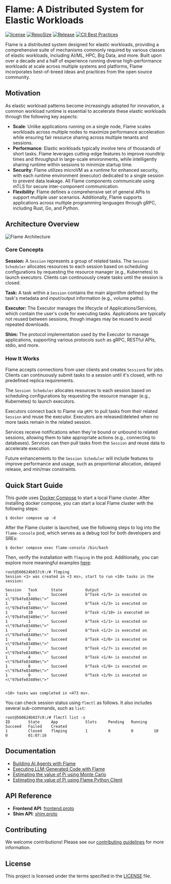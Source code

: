 # Flame: A Distributed System for Elastic Workloads

[![license](https://img.shields.io/github/license/flame-sh/flame)](http://github.com/flame-sh/flame)
[![RepoSize](https://img.shields.io/github/repo-size/flame-sh/flame)](http://github.com/flame-sh/flame)
[![Release](https://img.shields.io/github/release/flame-sh/flame)](https://github.com/flame-sh/flame/releases)
[![CII Best Practices](https://bestpractices.coreinfrastructure.org/projects/7299/badge)](https://bestpractices.coreinfrastructure.org/projects/7299)

Flame is a distributed system designed for elastic workloads, providing a comprehensive suite of mechanisms commonly required by various classes of elastic workloads, including AI/ML, HPC, Big Data, and more. Built upon over a decade and a half of experience running diverse high-performance workloads at scale across multiple systems and platforms, Flame incorporates best-of-breed ideas and practices from the open source community.

## Motivation

As elastic workload patterns become increasingly adopted for innovation, a common workload runtime is essential to accelerate these elastic workloads through the following key aspects:

* **Scale**: Unlike applications running on a single node, Flame scales workloads across multiple nodes to maximize performance acceleration while ensuring fair resource sharing across multiple tenants and sessions.
* **Performance**: Elastic workloads typically involve tens of thousands of short tasks. Flame leverages cutting-edge features to improve roundtrip times and throughput in large-scale environments, while intelligently sharing runtime within sessions to minimize startup time.
* **Security**: Flame utilizes microVM as a runtime for enhanced security, with each runtime environment (executor) dedicated to a single session to prevent data leakage. All Flame components communicate using mTLS for secure inter-component communication.
* **Flexibility**: Flame defines a comprehensive set of general APIs to support multiple user scenarios. Additionally, Flame supports applications across multiple programming languages through gRPC, including Rust, Go, and Python.

## Architecture Overview

![Flame Architecture](docs/images/flame-arch.jpg)

### Core Concepts

**Session:** A `Session` represents a group of related tasks. The `Session Scheduler` allocates resources to each session based on scheduling configurations by requesting the resource manager (e.g., Kubernetes) to launch executors. Clients can continuously create tasks until the session is closed.

**Task:** A task within a `Session` contains the main algorithm defined by the task's metadata and input/output information (e.g., volume paths).

**Executor:** The Executor manages the lifecycle of Applications/Services, which contain the user's code for executing tasks. Applications are typically not reused between sessions, though images may be reused to avoid repeated downloads.

**Shim:** The protocol implementation used by the Executor to manage applications, supporting various protocols such as gRPC, RESTful APIs, stdio, and more.

### How It Works

Flame accepts connections from user clients and creates `Session`s for jobs. Clients can continuously submit tasks to a session until it's closed, with no predefined replica requirements.

The `Session Scheduler` allocates resources to each session based on scheduling configurations by requesting the resource manager (e.g., Kubernetes) to launch executors.

Executors connect back to Flame via `gRPC` to pull tasks from their related `Session` and reuse the executor. Executors are released/deleted when no more tasks remain in the related session.

Services receive notifications when they're bound or unbound to related sessions, allowing them to take appropriate actions (e.g., connecting to databases). Services can then pull tasks from the `Session` and reuse data to accelerate execution.

Future enhancements to the `Session Scheduler` will include features to improve performance and usage, such as proportional allocation, delayed release, and min/max constraints.

## Quick Start Guide

This guide uses [Docker Compose](https://docs.docker.com/compose/) to start a local Flame cluster. After installing docker compose, you can start a local Flame cluster with the following steps:

```shell
$ docker compose up -d
```

After the Flame cluster is launched, use the following steps to log into the `flame-console` pod, which serves as a debug tool for both developers and SREs:

```shell
$ docker compose exec flame-console /bin/bash
```

Then, verify the installation with `flmping` in the pod. Additionally, you can explore more meaningful examples [here](examples):

```shell
root@560624b037c9:/# flmping
Session <1> was created in <3 ms>, start to run <10> tasks in the session:

Session   Task      State          Output
1         5         Succeed        b"Task <1/5> is executed on <\"97b4fe83409e\">"
1         3         Succeed        b"Task <1/3> is executed on <\"97b4fe83409e\">"
1         10        Succeed        b"Task <1/10> is executed on <\"97b4fe83409e\">"
1         1         Succeed        b"Task <1/1> is executed on <\"97b4fe83409e\">"
1         2         Succeed        b"Task <1/2> is executed on <\"97b4fe83409e\">"
1         6         Succeed        b"Task <1/6> is executed on <\"97b4fe83409e\">"
1         7         Succeed        b"Task <1/7> is executed on <\"97b4fe83409e\">"
1         4         Succeed        b"Task <1/4> is executed on <\"97b4fe83409e\">"
1         8         Succeed        b"Task <1/8> is executed on <\"97b4fe83409e\">"
1         9         Succeed        b"Task <1/9> is executed on <\"97b4fe83409e\">"


<10> tasks was completed in <473 ms>.
```

You can check session status using `flmctl` as follows. It also includes several sub-commands, such as `list`:

```shell
root@560624b037c9:/# flmctl list -s
ID        State     App            Slots     Pending   Running   Succeed   Failed    Created
1         Closed    flmping        1         0         0         10        0         01:07:16
```

## Documentation

* [Building AI Agents with Flame](docs/blogs/run-ai-agent-with-flame.md)
* [Executing LLM-Generated Code with Flame](docs/blogs/run-generated-script-via-flame.md)
* [Estimating the value of Pi using Monte Carlo](docs/blogs/evaluating-pi-by-monte-carlo.md)
* [Estimating the value of Pi using Flame Python Client](docs/blogs/evaluating-pi-by-flame-python.md)

## API Reference

* **Frontend API**: [frontend.proto](rpc/protos/frontend.proto)
* **Shim API**: [shim.proto](rpc/protos/shim.proto)

## Contributing

We welcome contributions! Please see our [contributing guidelines](CONTRIBUTING.md) for more information.

## License

This project is licensed under the terms specified in the [LICENSE](LICENSE) file.

